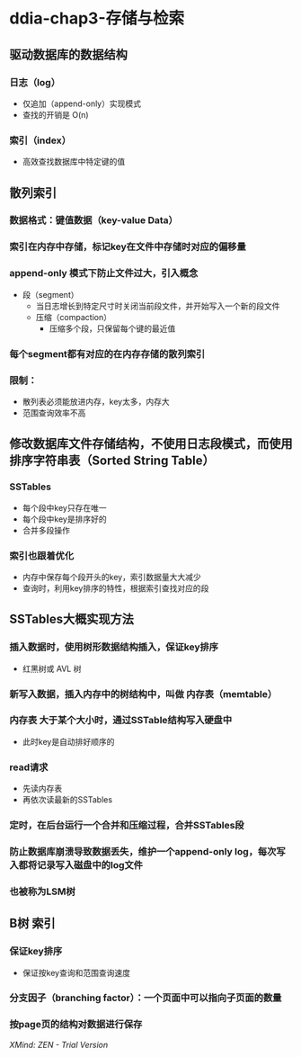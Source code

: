 # ddia-chap3-存储与检索
## 驱动数据库的数据结构
### 日志（log）
* 仅追加（append-only）实现模式
* 查找的开销是 O(n)
### 索引（index）
* 高效查找数据库中特定键的值
## 散列索引
### 数据格式：键值数据（key-value Data）
### 索引在内存中存储，标记key在文件中存储时对应的偏移量
### append-only 模式下防止文件过大，引入概念
* 段（segment）
    * 当日志增长到特定尺寸时关闭当前段文件，并开始写入一个新的段文件
    * 压缩（compaction）
        * 压缩多个段，只保留每个键的最近值
### 每个segment都有对应的在内存存储的散列索引
### 限制：
* 散列表必须能放进内存，key太多，内存大
* 范围查询效率不高
## 修改数据库文件存储结构，不使用日志段模式，而使用 排序字符串表（Sorted String Table）
### SSTables
* 每个段中key只存在唯一
* 每个段中key是排序好的
* 合并多段操作
### 索引也跟着优化
* 内存中保存每个段开头的key，索引数据量大大减少
* 查询时，利用key排序的特性，根据索引查找对应的段
## SSTables大概实现方法
### 插入数据时，使用树形数据结构插入，保证key排序
* 红黑树或 AVL 树
### 新写入数据，插入内存中的树结构中，叫做 内存表（memtable）
### 内存表 大于某个大小时，通过SSTable结构写入硬盘中
* 此时key是自动排好顺序的
### read请求
* 先读内存表
* 再依次读最新的SSTables
### 定时，在后台运行一个合并和压缩过程，合并SSTables段
### 防止数据库崩溃导致数据丢失，维护一个append-only log，每次写入都将记录写入磁盘中的log文件
### 也被称为LSM树
## B树 索引
### 保证key排序
* 保证按key查询和范围查询速度
### 分支因子（branching factor）：一个页面中可以指向子页面的数量
### 按page页的结构对数据进行保存

*XMind: ZEN - Trial Version*